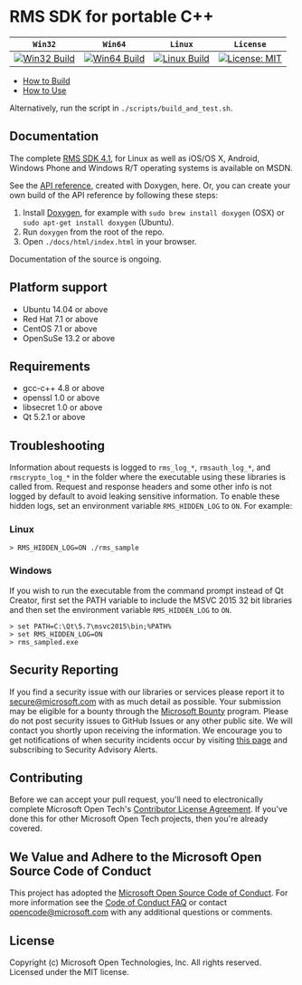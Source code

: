 # RMS SDK for portable C++

| **`Win32`** | **`Win64`** | **`Linux`** | **`License`** | 
|-----------------|-------------------|---------------|---------------|
| [![Win32 Build](https://img.shields.io/vso/build/msazure/b32aa71e-8ed2-41b2-9d77-5bc261222004/1218.svg)](https://msazure.visualstudio.com/One/RMS-Client/_build/index?context=Mine&path=%5CCustom%5CRMS&definitionId=1218&_a=completed) | [![Win64 Build](https://img.shields.io/vso/build/msazure/b32aa71e-8ed2-41b2-9d77-5bc261222004/3062.svg)](https://msazure.visualstudio.com/One/RMS-Client/_build/index?context=Mine&path=%5CCustom%5CRMS&definitionId=3062&_a=completed) | [![Linux Build](https://img.shields.io/vso/build/msazure/b32aa71e-8ed2-41b2-9d77-5bc261222004/625.svg)](https://msazure.visualstudio.com/One/RMS-Client/_build/index?context=Mine&path=%5CCustom%5CRMS&definitionId=625&_a=completed) | [![License: MIT](https://img.shields.io/badge/License-MIT-yellow.svg)](https://opensource.org/licenses/MIT)

- [How to Build](./docs/how_to_build_it.md)
- [How to Use](./docs/how_to_use_it.md)

Alternatively, run the script in `./scripts/build_and_test.sh`.

## Documentation

The complete [RMS SDK 4.1](https://msdn.microsoft.com/en-us/Library/dn758244%28v=vs.85%29.aspx?f=255&MSPPError=-2147217396), for Linux as well as iOS/OS X, Android, Windows Phone and Windows R/T operating systems is available on MSDN.

See the [API reference](http://azuread.github.io/rms-sdk-for-cpp/index.html), created with Doxygen, here. Or, you can create your own build of the API reference by following these steps: 

1. Install [Doxygen], for example with `sudo brew install doxygen` (OSX) or `sudo apt-get install doxygen` (Ubuntu).
2. Run `doxygen` from the root of the repo.
3. Open `./docs/html/index.html` in your browser.

[Doxygen]: http://www.doxygen.org

Documentation of the source is ongoing.

## Platform support
* Ubuntu 14.04 or above
* Red Hat 7.1 or above
* CentOS 7.1 or above
* OpenSuSe 13.2 or above

## Requirements
* gcc-c++ 4.8 or above
* openssl 1.0 or above
* libsecret 1.0 or above
* Qt 5.2.1 or above 

## Troubleshooting

Information about requests is logged to `rms_log_*`, `rmsauth_log_*`, and `rmscrypto_log_*` in the folder where the executable using these libraries is called from. Request and response headers and some other info is not logged by default to avoid leaking sensitive information. To enable these hidden logs, set an environment variable `RMS_HIDDEN_LOG` to `ON`. For example:

### Linux
```
> RMS_HIDDEN_LOG=ON ./rms_sample
```
### Windows
If you wish to run the executable from the command prompt instead of Qt Creator, first set the PATH variable to include the MSVC 2015 32 bit libraries and then set the environment variable `RMS_HIDDEN_LOG` to `ON`.
```
> set PATH=C:\Qt\5.7\msvc2015\bin;%PATH%
> set RMS_HIDDEN_LOG=ON
> rms_sampled.exe
```

## Security Reporting

If you find a security issue with our libraries or services please report it to [secure@microsoft.com](mailto:secure@microsoft.com) with as much detail as possible. Your submission may be eligible for a bounty through the [Microsoft Bounty](http://aka.ms/bugbounty) program. Please do not post security issues to GitHub Issues or any other public site. We will contact you shortly upon receiving the information. We encourage you to get notifications of when security incidents occur by visiting [this page](https://technet.microsoft.com/en-us/security/dd252948) and subscribing to Security Advisory Alerts.

## Contributing

Before we can accept your pull request, you'll need to electronically complete Microsoft Open Tech's [Contributor License Agreement](https://cla.msopentech.com/). If you've done this for other Microsoft Open Tech projects, then you're already covered.

## We Value and Adhere to the Microsoft Open Source Code of Conduct

This project has adopted the [Microsoft Open Source Code of Conduct](https://opensource.microsoft.com/codeofconduct/). For more information see the [Code of Conduct FAQ](https://opensource.microsoft.com/codeofconduct/faq/) or contact [opencode@microsoft.com](mailto:opencode@microsoft.com) with any additional questions or comments.

## License

Copyright (c) Microsoft Open Technologies, Inc. All rights reserved. Licensed under the MIT license.
